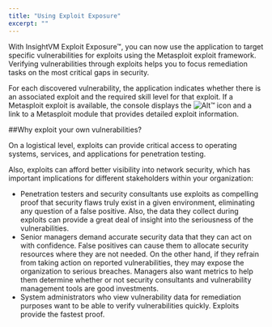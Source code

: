 ```yaml
---
title: "Using Exploit Exposure"
excerpt: ""
---
```

With InsightVM Exploit Exposure™, you can now use the application to target specific vulnerabilities for exploits using the Metasploit exploit framework. Verifying vulnerabilities through exploits helps you to focus remediation tasks on the most critical gaps in security.

For each discovered vulnerability, the application indicates whether there is an associated exploit and the required skill level for that exploit. If a Metasploit exploit is available, the console displays the ![Alt](https://files.readme.io/20a1671-Ch_Using_exploit_exposure00001.jpg)™ icon and a link to a Metasploit module that provides detailed exploit information.

##Why exploit your own vulnerabilities?

On a logistical level, exploits can provide critical access to operating systems, services, and applications for penetration testing.

Also, exploits can afford better visibility into network security, which has important implications for different stakeholders within your organization:
* Penetration testers and security consultants use exploits as compelling proof that security flaws truly exist in a given environment, eliminating any question of a false positive. Also, the data they collect during exploits can provide a great deal of insight into the seriousness of the vulnerabilities.
* Senior managers demand accurate security data that they can act on with confidence. False positives can cause them to allocate security resources where they are not needed. On the other hand, if they refrain from taking action on reported vulnerabilities, they may expose the organization to serious breaches. Managers also want metrics to help them determine whether or not security consultants and vulnerability management tools are good investments.
* System administrators who view vulnerability data for remediation purposes want to be able to verify vulnerabilities quickly. Exploits provide the fastest proof.
